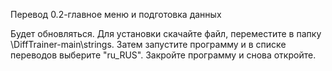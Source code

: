 Перевод 0.2-главное меню и подготовка данных


Будет обновляться. Для установки скачайте файл, переместите в папку \DiffTrainer-main\strings. Затем запустите программу и в списке переводов выберите "ru_RUS". Закройте программу и снова откройте.
